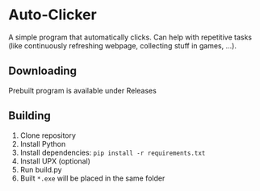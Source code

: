 # Auto-Clicker

A simple program that automatically clicks.
Can help with repetitive tasks (like continuously refreshing webpage, collecting stuff in games, ...).




## Downloading
Prebuilt program is available under Releases

## Building
1. Clone repository
2. Install Python
3. Install dependencies: `pip install -r requirements.txt`
4. Install UPX (optional)
5. Run build.py
6. Built `*.exe` will be placed in the same folder
